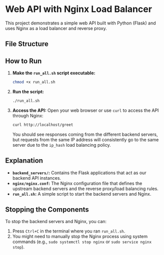 # Web API with Nginx Load Balancer

This project demonstrates a simple web API built with Python (Flask) and uses Nginx as a load balancer and reverse proxy.

## File Structure


## How to Run

1.  **Make the `run_all.sh` script executable:**
    ```bash
    chmod +x run_all.sh
    ```

2.  **Run the script:**
    ```bash
    ./run_all.sh
    ```

3.  **Access the API:**
    Open your web browser or use `curl` to access the API through Nginx:
    ```bash
    curl http://localhost/greet
    ```

    You should see responses coming from the different backend servers, but requests from the same IP address will consistently go to the same server due to the `ip_hash` load balancing policy.

## Explanation

* **`backend_servers/`:** Contains the Flask applications that act as our backend API instances.
* **`nginx/nginx.conf`:** The Nginx configuration file that defines the upstream backend servers and the reverse proxy/load balancing rules.
* **`run_all.sh`:** A simple script to start the backend servers and Nginx.

## Stopping the Components

To stop the backend servers and Nginx, you can:

1.  Press `Ctrl+C` in the terminal where you ran `run_all.sh`.
2.  You might need to manually stop the Nginx process using system commands (e.g., `sudo systemctl stop nginx` or `sudo service nginx stop`).